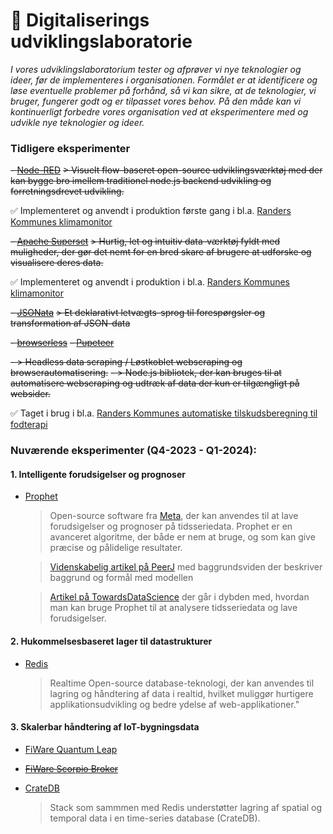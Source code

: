 # 🧪 Digitaliserings udviklingslaboratorie

*I vores udviklingslaboratorium tester og afprøver vi nye teknologier og ideer, før de implementeres i organisationen. Formålet er at identificere og løse eventuelle problemer på forhånd, så vi kan sikre, at de teknologier, vi bruger, fungerer godt og er tilpasset vores behov. På den måde kan vi kontinuerligt forbedre vores organisation ved at eksperimentere med og udvikle nye teknologier og ideer.*

### Tidligere eksperimenter

~~- [Node-RED](https://nodered.org/about/)~~
~~> Visuelt flow-baseret open-source udviklingsværktøj med der kan bygge bro imellem traditionel node.js backend udvikling og forretningsdrevet udvikling.~~

✅ Implementeret og anvendt i produktion første gang i bl.a. [Randers Kommunes klimamonitor](https://github.com/Randers-Kommune-Digitalisering/vis-klimadata-initiativer-aktiviteter)

~~- [Apache Superset](https://https://superset.apache.org/)~~
~~> Hurtig, let og intuitiv data-værktøj fyldt med muligheder, der gør det nemt for en bred skare af brugere at udforske og visualisere deres data.~~

✅ Implementeret og anvendt i produktion i bl.a. [Randers Kommunes klimamonitor](https://github.com/Randers-Kommune-Digitalisering/vis-klimadata-initiativer-aktiviteter)

~~- [JSONata](https://docs.jsonata.org/overview.html)~~
~~> Et deklarativt letvægts-sprog til forespørgsler og transformation af JSON-data~~ 

~~- [browserless](https://www.browserless.io/scraping-automation/)~~
~~- [Pupeteer](https://pptr.dev/)~~

~~- > Headless data scraping / Løstkoblet webscraping og browserautomatisering.~~
~~- > Node.js bibliotek, der kan bruges til at automatisere webscraping og udtræk af data der kun er tilgængligt på websider.~~

✅ Taget i brug i bl.a. [Randers Kommunes automatiske tilskudsberegning til fodterapi](https://github.com/Randers-Kommune-Digitalisering/doc-arbejdsgangsbeskrivelser/tree/main/Udbetaling%20af%20tilskud%20til%20fodpleje)

### Nuværende eksperimenter (Q4-2023 - Q1-2024):

####  1. Intelligente forudsigelser og prognoser

- [Prophet](https://facebook.github.io/prophet/)
  > Open-source software fra [Meta](https://meta.com.), der kan anvendes til at lave forudsigelser og prognoser på tidsseriedata. Prophet er en avanceret algoritme, der både er nem at bruge, og som kan give præcise og pålidelige resultater.

  > [Videnskabelig artikel på PeerJ](https://peerj.com/preprints/3190/) med baggrundsviden der beskriver baggrund og formål med modellen

  > [Artikel på TowardsDataScience](https://towardsdatascience.com/time-series-analysis-with-facebook-prophet-how-it-works-and-how-to-use-it-f15ecf2c0e3a) der går i dybden med, hvordan man kan bruge Prophet til at analysere tidsseriedata og lave forudsigelser.

#### 2. Hukommelsesbaseret lager til datastrukturer

- [Redis](https://redis.io/docs/about/)

  > Realtime Open-source database-teknologi, der kan anvendes til lagring og håndtering af data i realtid, hvilket muliggør hurtigere applikationsudvikling og bedre ydelse af web-applikationer."

#### 3. Skalerbar håndtering af IoT-bygningsdata 

- [FiWare Quantum Leap](https://quantumleap.readthedocs.io/en/latest/)
- ~~[FiWare Scorpio Broker](https://scorpio.readthedocs.io/en/latest/)~~
- [CrateDB](https://cratedb.com/)

  > Stack som sammmen med Redis understøtter lagring af spatial og temporal data i en time-series database (CrateDB).

